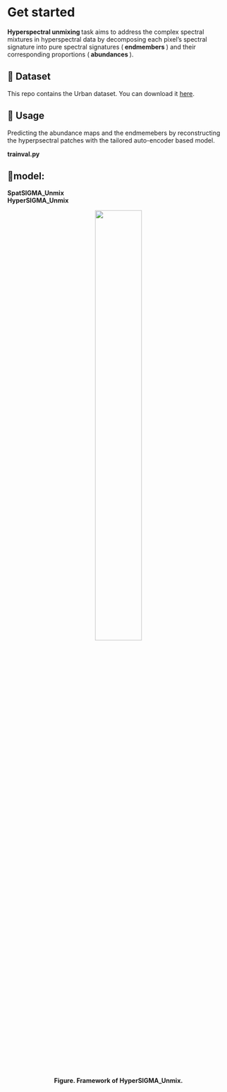 




# Get started
<strong> Hyperspectral unmixing </strong>  task aims to address the complex spectral mixtures in hyperspectral data by decomposing each pixel’s spectral signature into pure spectral signatures (<strong> endmembers </strong>) and their corresponding proportions (<strong> abundances </strong>).<br>

## 🌷 Dataset
This repo contains the Urban dataset. You can download it [here](https://pan.baidu.com/s/1Ts3GtBLa_AC3w6jVUYj3wg?pwd=xub5). <br>

## 🔨 Usage
Predicting the abundance maps and the endmemebers by reconstructing the hyperpsectral patches with the tailored auto-encoder based model. <br>

<strong> trainval.py </strong> <br>

## 🔴model: <br>
<strong> SpatSIGMA_Unmix </strong> <br>
<strong> HyperSIGMA_Unmix </strong> <br>


<figure>
<div align="center">
<img src=HyperSIGMA_Unmix.png width="50%">
</div>

<div align='center'>
 
**Figure. Framework of HyperSIGMA_Unmix.**

</div>
<br>


